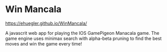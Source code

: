 # Win Mancala

https://ehuegler.github.io/WinMancala/

A javascrit web app for playing the IOS GamePigeon Manacala game. The game engine uses minimax search with alpha-beta pruning to find the best moves and win the game every time!
